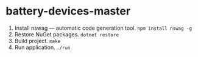 # battery-devices-master

1. Install nswag — automatic code generation tool.
  `npm install nswag -g`
2. Restore NuGet packages.
  `dotnet restore`
3. Build project.
  `make`
4. Run application.
  `./run`
